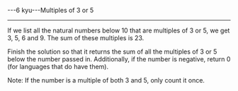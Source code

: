 ---6 kyu---Multiples of 3 or 5

---

If we list all the natural numbers below 10 that are multiples of 3 or 5, we get 3, 5, 6 and 9. The sum of these multiples is 23.

Finish the solution so that it returns the sum of all the multiples of 3 or 5 below the number passed in. Additionally, if the number is negative, return 0 (for languages that do have them).

Note: If the number is a multiple of both 3 and 5, only count it once.
